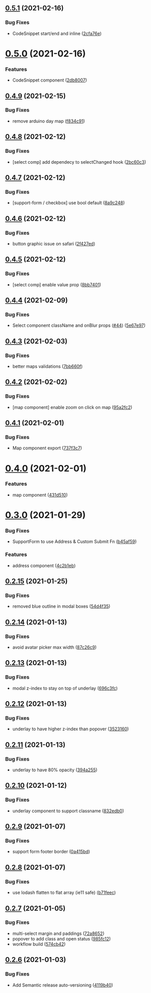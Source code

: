 ## [0.5.1](https://github.com/bcmi-labs/react-components/compare/v0.5.0...v0.5.1) (2021-02-16)


### Bug Fixes

* CodeSnippet start/end and inline ([2cfa76e](https://github.com/bcmi-labs/react-components/commit/2cfa76e0f8f854d04708381f2c08b06def341c31))

# [0.5.0](https://github.com/bcmi-labs/react-components/compare/v0.4.9...v0.5.0) (2021-02-16)


### Features

* CodeSnippet component ([2db8007](https://github.com/bcmi-labs/react-components/commit/2db8007fd3ce5804cdd00e668383d5ff6fde939a))

## [0.4.9](https://github.com/bcmi-labs/react-components/compare/v0.4.8...v0.4.9) (2021-02-15)


### Bug Fixes

* remove arduino day map ([f834c91](https://github.com/bcmi-labs/react-components/commit/f834c9121a138d61daa80806acdb582264f5e0f2))

## [0.4.8](https://github.com/bcmi-labs/react-components/compare/v0.4.7...v0.4.8) (2021-02-12)


### Bug Fixes

* [select comp] add dependecy to selectChanged hook ([2bc60c3](https://github.com/bcmi-labs/react-components/commit/2bc60c3692a7f49f39c82ff2eef3bdbba84d8dd3))

## [0.4.7](https://github.com/bcmi-labs/react-components/compare/v0.4.6...v0.4.7) (2021-02-12)


### Bug Fixes

* [support-form / checkbox] use bool default ([8a9c248](https://github.com/bcmi-labs/react-components/commit/8a9c248a3796fc14ff42ee26b847dc8e914aabc2))

## [0.4.6](https://github.com/bcmi-labs/react-components/compare/v0.4.5...v0.4.6) (2021-02-12)


### Bug Fixes

* button graphic issue on safari ([2f427ed](https://github.com/bcmi-labs/react-components/commit/2f427ed981ec396e71d15ef479194d266ffd6cda))

## [0.4.5](https://github.com/bcmi-labs/react-components/compare/v0.4.4...v0.4.5) (2021-02-12)


### Bug Fixes

* [select comp] enable value prop ([8bb7401](https://github.com/bcmi-labs/react-components/commit/8bb740116b2697b149bb69de269c8c7c31b4d9ac))

## [0.4.4](https://github.com/bcmi-labs/react-components/compare/v0.4.3...v0.4.4) (2021-02-09)


### Bug Fixes

* Select component className and onBlur props ([#44](https://github.com/bcmi-labs/react-components/issues/44)) ([5e67e97](https://github.com/bcmi-labs/react-components/commit/5e67e972c6b5808c2f486d142899184423175d37))

## [0.4.3](https://github.com/bcmi-labs/react-components/compare/v0.4.2...v0.4.3) (2021-02-03)


### Bug Fixes

* better maps validations ([7bb660f](https://github.com/bcmi-labs/react-components/commit/7bb660f6adc57ba28e9d927352879d9bff762c7b))

## [0.4.2](https://github.com/bcmi-labs/react-components/compare/v0.4.1...v0.4.2) (2021-02-02)


### Bug Fixes

* [map component] enable zoom on click on map ([95a2fc2](https://github.com/bcmi-labs/react-components/commit/95a2fc2d6716fba363271f99283dbe1596363ea0))

## [0.4.1](https://github.com/bcmi-labs/react-components/compare/v0.4.0...v0.4.1) (2021-02-01)


### Bug Fixes

* Map component export ([737f3c7](https://github.com/bcmi-labs/react-components/commit/737f3c7b0a4a906ec54ca7baaf2239eeb1e60aad))

# [0.4.0](https://github.com/bcmi-labs/react-components/compare/v0.3.0...v0.4.0) (2021-02-01)


### Features

* map component ([431d510](https://github.com/bcmi-labs/react-components/commit/431d5105db22f3f2d6f9ad89c1a67608c829b789))

# [0.3.0](https://github.com/bcmi-labs/react-components/compare/v0.2.15...v0.3.0) (2021-01-29)


### Bug Fixes

* SupportForm to use Address & Custom Submit Fn ([b45af59](https://github.com/bcmi-labs/react-components/commit/b45af59c7c91ecd2e8ee8773b616b362fe8b5639))


### Features

* address component ([4c2b1eb](https://github.com/bcmi-labs/react-components/commit/4c2b1eb8ccdba5021b4ac7715070157ce33b456b))

## [0.2.15](https://github.com/bcmi-labs/react-components/compare/v0.2.14...v0.2.15) (2021-01-25)


### Bug Fixes

* removed blue outline in modal boxes ([54d4f35](https://github.com/bcmi-labs/react-components/commit/54d4f35c216f2bf0870cf3c5555f92193e915f06))

## [0.2.14](https://github.com/bcmi-labs/react-components/compare/v0.2.13...v0.2.14) (2021-01-13)


### Bug Fixes

* avoid avatar picker max width ([87c26c9](https://github.com/bcmi-labs/react-components/commit/87c26c9fa63b68ae8283b6b2a2fbf30ebf97aa3a))

## [0.2.13](https://github.com/bcmi-labs/react-components/compare/v0.2.12...v0.2.13) (2021-01-13)


### Bug Fixes

* modal z-index to stay on top of underlay ([696c3fc](https://github.com/bcmi-labs/react-components/commit/696c3fc2a470465badd0a01f05409d5a4f947582))

## [0.2.12](https://github.com/bcmi-labs/react-components/compare/v0.2.11...v0.2.12) (2021-01-13)


### Bug Fixes

* underlay to have higher z-index than popover ([3523160](https://github.com/bcmi-labs/react-components/commit/352316072cc341d7606f042f0d034c9bb7e55783))

## [0.2.11](https://github.com/bcmi-labs/react-components/compare/v0.2.10...v0.2.11) (2021-01-13)


### Bug Fixes

* underlay to have 80% opacity ([394a255](https://github.com/bcmi-labs/react-components/commit/394a2555045e49138c7f0b48701dd061ebda26bb))

## [0.2.10](https://github.com/bcmi-labs/react-components/compare/v0.2.9...v0.2.10) (2021-01-12)


### Bug Fixes

* underlay component to support classname ([832edb0](https://github.com/bcmi-labs/react-components/commit/832edb0d7dd596e747b4f94cc03c1b1e5eed552e))

## [0.2.9](https://github.com/bcmi-labs/react-components/compare/v0.2.8...v0.2.9) (2021-01-07)


### Bug Fixes

* support form footer border ([0a415bd](https://github.com/bcmi-labs/react-components/commit/0a415bd3f025067ad87466770fc0c0975355c6ac))

## [0.2.8](https://github.com/bcmi-labs/react-components/compare/v0.2.7...v0.2.8) (2021-01-07)


### Bug Fixes

* use lodash flatten to flat array (ie11 safe) ([b71feec](https://github.com/bcmi-labs/react-components/commit/b71feecafc25073391ff0b2c43e4204fb0ecee16))

## [0.2.7](https://github.com/bcmi-labs/react-components/compare/v0.2.6...v0.2.7) (2021-01-05)


### Bug Fixes

* multi-select margin and paddings ([72a8652](https://github.com/bcmi-labs/react-components/commit/72a865250ab7e1aab0ebaed423acaa97d9ce6db1))
* popover to add class and open status ([985fc12](https://github.com/bcmi-labs/react-components/commit/985fc12f5fe19aeb6ce4404208c310eb4928fcf6))
* workflow build ([574cb42](https://github.com/bcmi-labs/react-components/commit/574cb420f8da4d86dfb9ae7c3cca02f1f67da554))

## [0.2.6](https://github.com/bcmi-labs/react-components/compare/v0.2.5...v0.2.6) (2021-01-03)


### Bug Fixes

* Add Semantic release auto-versioning ([4119b40](https://github.com/bcmi-labs/react-components/commit/4119b40132ed3ea72fdd1bcb869b642402349968))
